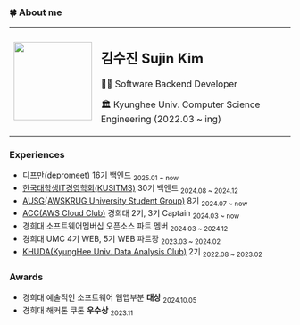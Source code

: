 
### 🍀 About me
<table>
  <tr>
    <td>
      <img src="https://i.pinimg.com/originals/92/5c/a0/925ca0675f42a52072ba0adbc97061c3.gif" width="140">
    </td>
    <td>
      <h2> 김수진 Sujin Kim </h2>
      <p>👩‍💻 Software Backend Developer</p> 
      <p>🏛 Kyunghee Univ. Computer Science Engineering (2022.03 ~ ing)</p>
    </td>
  </tr>
</table>



### Experiences
- [디프만(depromeet)](https://github.com/depromeet) 16기 백엔드 <sub>2025.01 ~ now </sub>
- [한국대학생IT경영학회(KUSITMS)](https://github.com/kusitms-com) 30기 백엔드 <sub>2024.08 ~ 2024.12 </sub>
- [AUSG(AWSKRUG University Student Group)](https://ausg.me/) 8기 <sub>2024.07 ~ now </sub>
- [ACC(AWS Cloud Club)](https://github.com/aws-cloud-clubs) 경희대 2기, 3기 Captain <sub>2024.03 ~ now </sub>
- 경희대 소프트웨어멤버십 오픈소스 파트 멤버  <sub>2024.03 ~ 2024.12 </sub>  
- 경희대 UMC 4기 WEB, 5기 WEB 파트장  <sub>2023.03 ~ 2024.02 </sub>
- [KHUDA(KyungHee Univ. Data Analysis Club)](https://github.com/khuda-data) 2기 <sub>2022.08 ~ 2023.02 </sub>  

### Awards 
- 경희대 예술적인 소프트웨어 웹앱부분 **대상** <sub>2024.10.05  </sub>
-  경희대 해커톤 쿠톤 **우수상** <sub>2023.11  </sub>
